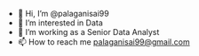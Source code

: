- 👋 Hi, I’m @palaganisai99
- 👀 I’m interested in Data
- 🌱 I’m working as a Senior Data Analyst
- 📫 How to reach me palaganisai99@gmail.com

<!---
palaganisai99/palaganisai99 is a ✨ special ✨ repository because its `README.md` (this file) appears on your GitHub profile.
You can click the Preview link to take a look at your changes.
--->
